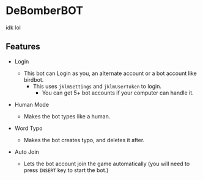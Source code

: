# DeBomberBOT
idk lol

## Features
- Login
  - This bot can Login as you, an alternate account or a bot account like birdbot.
    - This uses ``jklmSettings`` and ``jklmUserToken`` to login.
      - You can get 5+ bot accounts if your computer can handle it.

- Human Mode
  - Makes the bot types like a human.

- Word Typo
  - Makes the bot creates typo, and deletes it after.

- Auto Join
  - Lets the bot account join the game automatically (you will need to press ``INSERT`` key to start the bot.)
